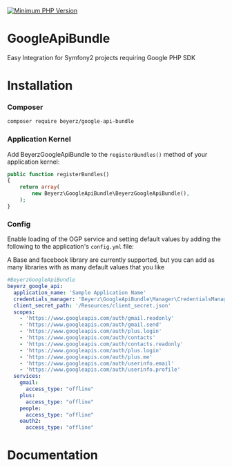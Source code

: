 [![Minimum PHP Version](https://img.shields.io/badge/php-%3E%3D%205.6-8892BF.svg?style=flat-square)](https://php.net/)
# GoogleApiBundle

Easy Integration for Symfony2 projects requiring Google PHP SDK

# Installation

### Composer

```bash
composer require beyerz/google-api-bundle
```

### Application Kernel

Add BeyerzGoogleApiBundle to the `registerBundles()` method of your application kernel:

```php
public function registerBundles()
{
    return array(
        new Beyerz\GoogleApiBundle\BeyerzGoogleApiBundle(),
    );
}
```

### Config

Enable loading of the OGP service and setting default values by adding the following to
the application's `config.yml` file:

A Base and facebook library are currently supported, but you can add as many libraries with as many default values
that you like

```yaml
#BeyerzGoogleApiBundle
beyerz_google_api:
  application_name: 'Sample Application Name'
  credentials_manager: 'Beyerz\GoogleApiBundle\Manager\CredentialsManager'
  client_secret_path: '/Resources/client_secret.json'
  scopes:
    - 'https://www.googleapis.com/auth/gmail.readonly'
    - 'https://www.googleapis.com/auth/gmail.send'
    - 'https://www.googleapis.com/auth/plus.login'
    - 'https://www.googleapis.com/auth/contacts'
    - 'https://www.googleapis.com/auth/contacts.readonly'
    - 'https://www.googleapis.com/auth/plus.login'
    - 'https://www.googleapis.com/auth/plus.me'
    - 'https://www.googleapis.com/auth/userinfo.email'
    - 'https://www.googleapis.com/auth/userinfo.profile'
  services:
    gmail:
      access_type: "offline"
    plus:
      access_type: "offline"
    people:
      access_type: "offline"
    oauth2:
      access_type: "offline"
```

# Documentation